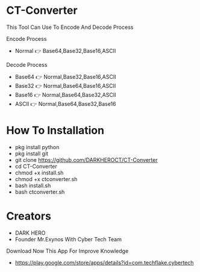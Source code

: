 # CT-Converter

This Tool Can Use To Encode And Decode Process

Encode Process
* Normal 👉 Base64,Base32,Base16,ASCII

Decode Process
* Base64 👉 Normal,Base32,Base16,ASCII
* Base32 👉 Normal,Base64,Base16,ASCII
* Base16 👉 Normal,Base64,Base32,ASCII
* ASCII  👉 Normal,Base64,Base32,Base16


# How To Installation

* pkg install python
* pkg install git
* git clone https://github.com/DARKHEROCT/CT-Converter
* cd CT-Converter
* chmod +x install.sh
* chmod +x ctconverter.sh
* bash install.sh
* bash ctconverter.sh


# Creators

* DARK HERO
* Founder Mr.Exynos With Cyber Tech Team

Download Now This App For Improve Knowledge
* https://play.google.com/store/apps/details?id=com.techflake.cybertech
